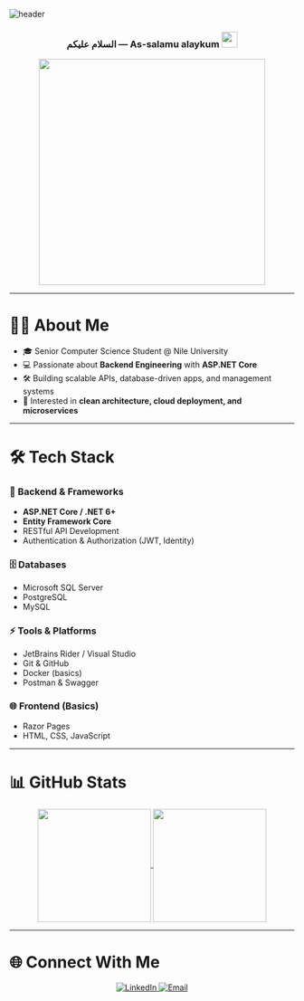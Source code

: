 ![header](https://capsule-render.vercel.app/api?type=waving&height=100&color=gradient&customColorList=12,14,18,19,20,24&text=Mahmoud%20Mohamed&section=header&reversal=false&fontSize=48&textBg=false&animation=fadeIn&desc=Backend%20Developer%20%7C%20ASP.NET%20Core%20%7C%20SQL%20%7C%20APIs&descAlignY=88)

<h3 align="center">
  السلام عليكم — As-salamu alaykum
  <img src="https://media.giphy.com/media/hvRJCLFzcasrR4ia7z/giphy.gif" width="28">
</h3>

<p align="center">
  <img src="https://media.giphy.com/media/L1R1tvI9svkIWwpVYr/giphy.gif" width="400" />
</p>

---

# 👨‍💻 About Me
- 🎓 Senior Computer Science Student @ Nile University  
- 💻 Passionate about **Backend Engineering** with **ASP.NET Core**  
- 🛠️ Building scalable APIs, database-driven apps, and management systems  
- 🚀 Interested in **clean architecture, cloud deployment, and microservices**  

---

# 🛠️ Tech Stack

### 🚀 Backend & Frameworks
- **ASP.NET Core / .NET 6+**
- **Entity Framework Core**
- RESTful API Development
- Authentication & Authorization (JWT, Identity)

### 🗄️ Databases
- Microsoft SQL Server  
- PostgreSQL  
- MySQL  

### ⚡ Tools & Platforms
- JetBrains Rider / Visual Studio  
- Git & GitHub  
- Docker (basics)  
- Postman & Swagger  

### 🌐 Frontend (Basics)
- Razor Pages  
- HTML, CSS, JavaScript  

---

# 📊 GitHub Stats
<p align="center">
  <a href="https://github.com/MahmoudMohamedAbdelgelil125">
    <img height="200" align="center" src="https://github-readme-stats.vercel.app/api?username=MahmoudMohamedAbdelgelil125&show_icons=true&theme=radical" />
    <img height="200" align="center" src="https://github-readme-stats.vercel.app/api/top-langs/?username=MahmoudMohamedAbdelgelil125&layout=compact&theme=radical" />
  </a>
</p>

---

# 🌐 Connect With Me
<p align="center">
  <a href="https://www.linkedin.com/in/mahmoud-mohamed-9097a8280/">
    <img alt="LinkedIn" src="https://img.shields.io/badge/LinkedIn-0A66C2?style=for-the-badge&logo=linkedin&logoColor=white" />
  </a>
  <a href="mailto:mahmoudmohamedabdelgelil@gmail.com">
    <img alt="Email" src="https://img.shields.io/badge/Email-D14836?style=for-the-badge&logo=gmail&logoColor=white" />
  </a>
</p>
